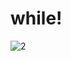# while!
![2](https://user-images.githubusercontent.com/108763119/178110566-b5b5c6d7-6e66-4d8d-ae77-6306ad81c3bf.png)
